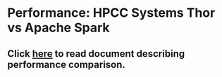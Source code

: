 <h1>Performance: HPCC Systems Thor vs Apache Spark</h1>

## Click [here](Documentation) to read document describing performance comparison.
